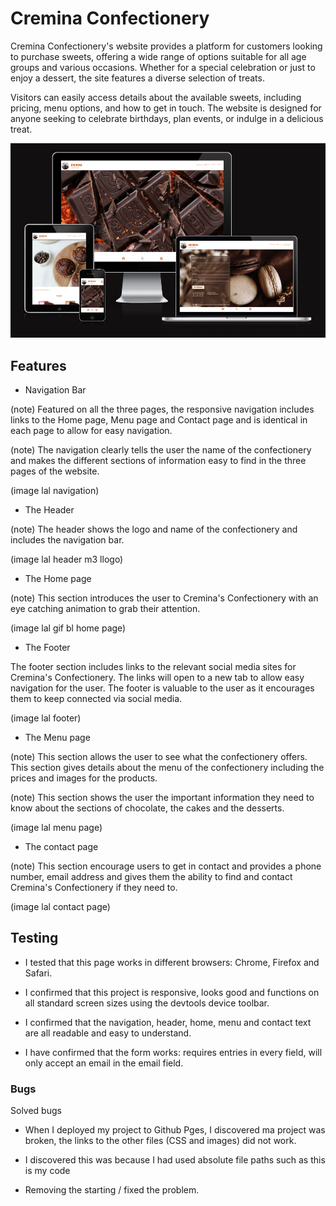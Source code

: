 # Cremina Confectionery
Cremina Confectionery's website provides a platform for customers looking to purchase sweets, offering a wide range of options suitable for all age groups and various occasions. Whether for a special celebration or just to enjoy a dessert, the site features a diverse selection of treats.

Visitors can easily access details about the available sweets, including pricing, menu options, and how to get in touch. The website is designed for anyone seeking to celebrate birthdays, plan events, or indulge in a delicious treat.

![Screenshot of the responsive page](/images/Screenshot.png)

## Features

- Navigation Bar

(note) Featured on all the three pages, the responsive navigation includes links to the Home page, Menu page and Contact page and is identical in each page to allow for easy navigation.  

(note) The navigation clearly tells the user the name of the confectionery and makes the different sections of information easy to find in the three pages of the website.

(image lal navigation)

- The Header 

(note) The header shows the logo and name of the confectionery and includes the navigation bar.

(image lal header m3 llogo)

- The Home page

(note) This section introduces the user to Cremina's Confectionery with an eye catching animation to grab their attention.

(image lal gif bl home page)

- The Footer

The footer section includes links to the relevant social media sites for Cremina's Confectionery. The links will open to a new tab to allow easy navigation for the user.
The footer is valuable to the user as it encourages them to keep connected via social media.

(image lal footer)

- The Menu page

(note) This section allows the user to see what the confectionery offers. This section gives details about the menu of the confectionery including the prices and images for the products. 

(note) This section shows the user the important information they need to know about the sections of chocolate, the cakes and the desserts.

(image lal menu page)

- The contact page 

(note) This section encourage users to get in contact and provides a phone number, email address and gives them the ability to find and contact Cremina's Confectionery if they need to.

(image lal contact page)

## Testing 

- I tested that this page works in different browsers: Chrome, Firefox and Safari.

- I confirmed that this project is responsive, looks good and functions on all standard screen sizes using the devtools device toolbar.

- I confirmed that the navigation, header, home, menu and contact text are all readable and easy to understand.

- I have confirmed that the form works: requires entries in every field, will only accept an email in the email field.

### Bugs

Solved bugs 
- When I deployed my project to Github Pges, I discovered ma project was broken, the links to the other files (CSS and images) did not work.

- I discovered this was because I had used absolute file paths such as this is my code 

<link rel="stylesheet" href="/assets/css/style.css">

- Removing the starting / fixed the problem.











 



